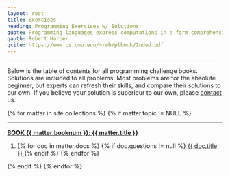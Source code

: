 ```yaml
---
layout: root
title: Exercises
heading: Programming Exercises w/ Solutions 
quote: Programming languages express computations in a form comprehensible to both people and machines.
qauth: Robert Harper
qcite: https://www.cs.cmu.edu/~rwh/plbook/2nded.pdf
---
```


<hr>

Below is the table of contents for all programming challenge books. Solutions are included to all problems. Most problems are for the absolute beginner, but experts can refresh their skills, and compare their solutions to our own. If you believe your solution is superiour to our own, please <a href="{{ site.github.url }}/contact }}">contact</a> us.

<nav class="tocnav">
  {% for matter in site.collections %}
  {% if matter.topic != NULL %}
  <hr>
  <strong>
      <a href="{{ site.github.url }}/{{ matter.label }}/index">
      BOOK {{ matter.booknum }}: {{ matter.title }}
    </a>
  </strong>
  <ol>
    <li class="tocnav section">
      {% for doc in matter.docs %}
      {% if doc.questions != null %}
      <a href="{{ site.github.url }}/{{ matter.label }}/{{ doc.section }}/">
        {{ doc.title }}
      </a>
      {% endif %}
      {% endfor %}
    </li>
  </ol>
  {% endif %}
  {% endfor %}
</nav>
